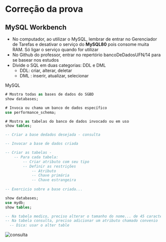 # Correção da prova
## MySQL Workbench
* No computador, ao utilizar o MySQL, lembrar de entrar no Gerenciador de Tarefas e desativar o serviço do **MySQL80** pois consome muita RAM. Só ligar o serviço quando for utilizar
* No Github do professor, entrar no repertório bancoDeDadosUFN/14 para se basear nos estudos
* Divide o SQL em duas categorias: DDL e DML
  * DDL: criar, alterar, deletar
  * DML : inserir, atualizar, selecionar

MySQL
```sql
# Mostra todas as bases de dados do SGBD
show databases;

# Invoca ou chama um banco de dados específico
use performance_schema;

# Mostra as tabelas do banco de dados invocado ou em uso
show tables;

-- Criar a base dedados desejada - consulta

-- Invocar a base de dados criada

-- Criar as tabelas - 
	-- Para cada tabela: 
		-- Criar atributo com seu tipo
		-- Definir as restrições
			-- Atributo
            -- Chave primária
            -- Chave estrangeira
 
-- Exercicio sobre a base criada...

show databases;
use mydb;
show tables;

-- Na tabela medico, preciso alterar o tamanho do nome... de 45 caracteres para 100 caracteres
-- Na tabela consulta, preciso adicionar um atributo chamado convenio
  -- Dica: usar o alter table 
```

![consulta](https://github.com/user-attachments/assets/cfe1b602-b6e3-45eb-85ba-ec825a8ae9f2)
